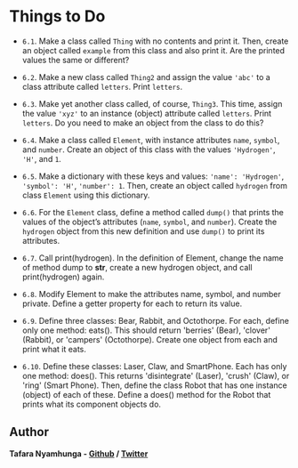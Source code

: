 # Things to Do

- `6.1`. Make a class called `Thing` with no contents and print it. Then, create an object called `example` from this class and also print it. Are the printed values the same or different?

- `6.2`. Make a new class called `Thing2` and assign the value `'abc'` to a class attribute called `letters`. Print `letters`.

- `6.3`. Make yet another class called, of course, `Thing3`. This time, assign the value `'xyz'` to an instance (object) attribute called `letters`. Print `letters`. Do you need to make an object from the class to do this?

- `6.4`. Make a class called `Element`, with instance attributes `name`, `symbol`, and `number`. Create an object of this class with the values `'Hydrogen'`, `'H'`, and `1`.

- `6.5`. Make a dictionary with these keys and values: `'name': 'Hydrogen'`, `'symbol': 'H'`, `'number': 1`. Then, create an object called `hydrogen` from class `Element` using this dictionary.

- `6.6`. For the `Element` class, define a method called `dump()` that prints the values of the object’s attributes (`name`, `symbol`, and `number`). Create the `hydrogen` object from this new definition and use `dump()` to print its attributes.

- `6.7`. Call print(hydrogen). In the definition of Element, change the name of method
dump to __str__, create a new hydrogen object, and call print(hydrogen) again.

- `6.8`. Modify Element to make the attributes name, symbol, and number private. Define a
getter property for each to return its value.

- `6.9`. Define three classes: Bear, Rabbit, and Octothorpe. For each, define only one
method: eats(). This should return 'berries' (Bear), 'clover' (Rabbit), or
'campers' (Octothorpe). Create one object from each and print what it eats.

- `6.10`. Define these classes: Laser, Claw, and SmartPhone. Each has only one method:
does(). This returns 'disintegrate' (Laser), 'crush' (Claw), or 'ring' (Smart
Phone). Then, define the class Robot that has one instance (object) of each of these.
Define a does() method for the Robot that prints what its component objects do.

## Author

**Tafara Nyamhunga  - [Github](https://github.com/tafara-n) / [Twitter](https://twitter.com/tafaranyamhunga)**
